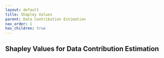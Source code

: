 ```yaml
---
layout: default
title: Shapley Values
parent: Data Contribution Estimation
nav_order: 1
has_children: true
---
```


## Shapley Values for Data Contribution Estimation